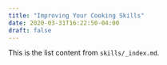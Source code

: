 ```yaml
---
title: "Improving Your Cooking Skills"
date: 2020-03-31T16:22:50-04:00
draft: false
---
```


This is the list content from ```skills/_index.md```.